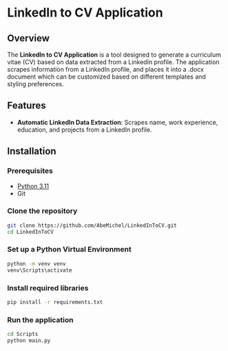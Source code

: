 # LinkedIn to CV Application

## Overview
The **LinkedIn to CV Application** is a tool designed to generate a curriculum vitae (CV) based on data extracted from a LinkedIn profile. 
The application scrapes information from a LinkedIn profile, and places it into a .docx document which can be customized based on different templates and styling preferences.

## Features
- **Automatic LinkedIn Data Extraction**: Scrapes name, work experience, education, and projects from a LinkedIn profile.

## Installation

### Prerequisites
- [Python 3.11](https://www.python.org/downloads/)
- Git

### Clone the repository
```bash
git clone https://github.com/AbeMichel/LinkedInToCV.git
cd LinkedInToCV
```

### Set up a Python Virtual Environment
```bash
python -m venv venv
venv\Scripts\activate
```

### Install required libraries
```bash
pip install -r requirements.txt
```

### Run the application
```bash
cd Scripts
python main.py
```



